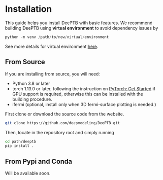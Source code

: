 # Installation

This guide helps you install DeePTB with basic features. We recommend building DeePTB using **virtual environment** to avoid dependency issues by

```python
python -m venv /path/to/new/virtual/environment
``` 
See more details for virtual environment [here](https://docs.python.org/3/tutorial/venv.html).

## From Source
If you are installing from source, you will need:

- Python 3.8 or later
- torch 1.13.0 or later, following the instruction on [PyTorch: Get Started](https://pytorch.org/get-started/locally) if GPU support is required, otherwise this can be installed with the building procedure.
- ifermi (optional, install only when 3D fermi-surface plotting is needed.)

First clone or download the source code from the website.
```bash
git clone https://github.com/deepmodeling/DeePTB.git
```
Then, locate in the repository root and simply running 
```bash
cd path/deeptb
pip install .
```

## From Pypi and Conda

Will be available soon.
